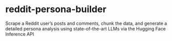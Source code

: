 # reddit-persona-builder
 Scrape a Reddit user’s posts and comments, chunk the data, and generate a detailed persona analysis using state-of-the-art LLMs via the Hugging Face Inference API
